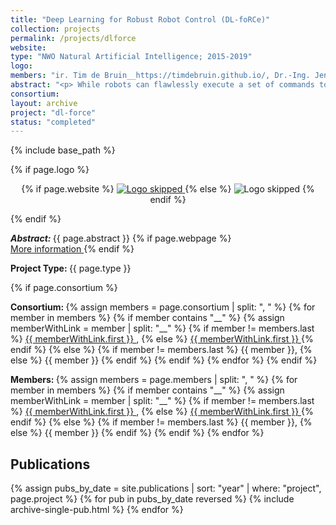 ```yaml
---
title: "Deep Learning for Robust Robot Control (DL-foRCe)"
collection: projects
permalink: /projects/dlforce
website: 
type: "NWO Natural Artificial Intelligence; 2015-2019"
logo: 
members: "ir. Tim de Bruin__https://timdebruin.github.io/, Dr.-Ing. Jens Kober__http://www.jenskober.de, Prof Dr Sander Bohté__https://homepages.cwi.nl/~sbohte/, Prof Karl Tuyls__http://www.karltuyls.net/, prof.dr. Robert Babuška__http://www.robertbabuska.com/"
abstract: "<p> While robots can flawlessly execute a set of commands to achieve a task, these commands are mostly encoded by hand. There is a need for effective learning methods that can deal with the uncertainty in the robot's environment, in particular when only broad goals are specified, and the learning algorithm has to learn motor commands to achieve these goals. This typically involves reinforcement learning (RL). However, current RL for robotics tasks relies on ad hoc function approximators and is typically not robust to changes in the task, environment, or robot uncertainty (compliant robot actuators, or wear and tear). The aim of this project is to integrate two emerging notions in order to make reinforcement learning for robot control more robust and efficient: dynamic feedback control policies for robust control combined with deep neural networks to learn low-dimensional parameterizations of such control policies. This approach promises a generic and robust approach to reinforcement learning for robotic control. </p>"
consortium: 
layout: archive
project: "dl-force"
status: "completed"
---
```

{% include base_path %}

{% if page.logo %}
<p align="center">
{% if page.website %}
<a href="{{ page.website }}"> <img src="{{  page.logo }}" alt="Logo skipped" style="max-height:200px"/> </a>
{% else %}
<img src="{{  page.logo }}" alt="Logo skipped" />
{% endif %}
</p>
{% endif %}

<p> <strong> <em> Abstract: </em> </strong> {{ page.abstract }}
    {% if page.webpage %}
        <a href="{{ page.website}}"> <br> More information </a>
    {% endif %}
</p>

<p> <strong> Project Type: </strong> {{ page.type }}</p>

{% if page.consortium  %}
<p> <strong> Consortium: </strong>
{% assign members = page.consortium | split: ", " %}
{% for member in members %}
{% if member contains "__" %}
{% assign memberWithLink  = member | split: "__" %}
{% if member != members.last %}
<a href="{{ memberWithLink.last }}">{{ memberWithLink.first }} </a>,
{% else %}    
<a href="{{ memberWithLink.last }}">{{ memberWithLink.first }} </a>
{% endif %}
{% else %}
{% if member != members.last %}
{{ member }},
{% else %}    
{{ member }}
{% endif %}
{% endif %}
{% endfor %}
{% endif  %}

<p> <strong> Members: </strong>  
{% assign members = page.members | split: ", " %}
{% for member in members %}
    {% if member contains "__" %}
        {% assign memberWithLink  = member | split: "__" %}
        {% if member != members.last %}
            <a href="{{ memberWithLink.last }}">{{ memberWithLink.first }} </a>,
        {% else %}    
            <a href="{{ memberWithLink.last }}">{{ memberWithLink.first }} </a> 
        {% endif %}
    {% else %}
        {% if member != members.last %}
            {{ member }},
        {% else %}    
            {{ member }}
        {% endif %}
    {% endif %}
{% endfor %}
</p>

<h2> Publications </h2>
{% assign pubs_by_date = site.publications | sort: "year" |  where: "project", page.project %}
{% for pub in pubs_by_date reversed %}
    {% include archive-single-pub.html %}
{% endfor %}

